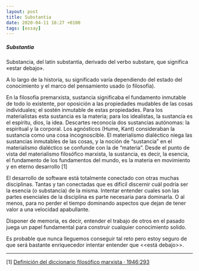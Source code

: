 ```yaml
---
layout: post
title: Substantia 
date: 2020-04-11 16:27 +0100
tags: [essay]
---
```

##### Substantia 

Substancia, del latín substantia, derivado del verbo substare, que significa «estar debajo».

A lo largo de la historia, su significado varía dependiendo del estado del conocimiento y el marco del pensamiento usado (o filosofía).

En la filosofía premarxista, sustancia significaba el fundamento inmutable de todo lo existente, por oposición a las propiedades mudables de las cosas individuales; el sostén inmutable de estas propiedades. Para los materialistas esta sustancia es la materia; para los idealistas, la sustancia es el espíritu, dios, la idea. Descartes reconocía dos sustancias autónomas: la espiritual y la corporal. Los agnósticos (Hume, Kant) consideraban la sustancia como una cosa incognoscible. El materialismo dialéctico niega las sustancias inmutables de las cosas, y la noción de “sustancia” en el materialismo dialéctico se confunde con la de “materia”. Desde el punto de vista del materialismo filosófico marxista, la sustancia, es decir, la esencia, el fundamento de los fundamentos del mundo, es la materia en movimiento y en eterno desarrollo [1]

El desarrollo de software está totalmente conectado con otras muchas disciplinas. Tantas y tan conectadas que es difícil discernir cuál podría ser la esencia (o substancia) de la misma. Intentar entender cuales son las partes esenciales de la disciplina es parte necesaria para dominarla. O al menos, para no perder el tiempo dominando aspectos que dejan de tener valor a una velocidad apabullante. 

Disponer de memoria, es decir, entender el trabajo de otros en el pasado juega un papel fundamental para construir cualquier conocimiento solido.

Es probable que nunca lleguemos conseguir tal reto pero estoy seguro de que será bastante enriquecedor intentar entender que <<está debajo>>.

---
[1] [Definición del diccionario filosófico marxista · 1946:293](http://www.filosofia.org/enc/ros/su4.htm)
